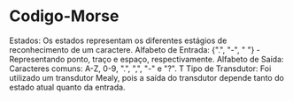 # Codigo-Morse
 Estados: Os estados representam os diferentes estágios de reconhecimento de um caractere. 
 Alfabeto de Entrada: {".", "-", " "} - Representando ponto, traço e espaço, respectivamente. 
 Alfabeto de Saída: Caracteres comuns: A-Z, 0-9, ".", ",", "-" e "?". T
 Tipo de Transdutor: Foi utilizado um transdutor Mealy, pois a saída do transdutor depende tanto do estado atual quanto da entrada.
